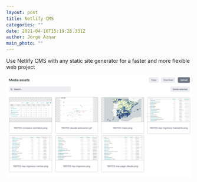 ```yaml
---
layout: post
title: Netlify CMS
categories: ""
date: 2021-04-16T15:19:26.331Z
author: Jorge Aznar
main_photo: ""
---
```

Use Netlify CMS with any static site generator for a faster and more flexible web project

![](/assets/media_assets.png)